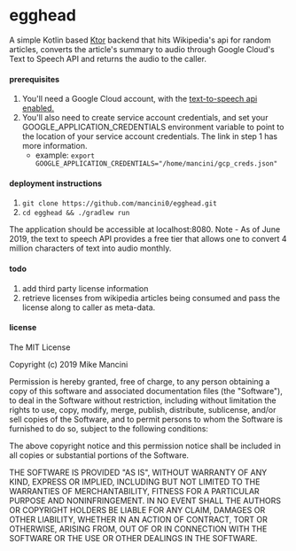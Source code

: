 # egghead

A simple Kotlin based [Ktor](https://ktor.io/quickstart/index.html) backend that hits Wikipedia's api for random articles, converts the article's summary to audio through Google Cloud's
Text to Speech API and returns the audio to the caller.


#### prerequisites ####
1. You'll need a Google Cloud account, with the [text-to-speech api enabled.](https://cloud.google.com/text-to-speech/docs/quickstart-protocol)
2. You'll also need to create service account credentials, and set your GOOGLE_APPLICATION_CREDENTIALS environment variable to point to the 
location of your service account credentials. The link in step 1 has more information.
    * example: `export GOOGLE_APPLICATION_CREDENTIALS="/home/mancini/gcp_creds.json"`

#### deployment instructions ####
1. `git clone https://github.com/mancini0/egghead.git`
2.  `cd egghead && ./gradlew run`

The application should be accessible at localhost:8080. Note - As of June 2019, the text to speech API provides a free tier that allows one to convert 4 million characters of text into audio monthly.

#### todo ####
1. add third party license information 
2. retrieve licenses from wikipedia articles being consumed and pass the license along to caller as meta-data.

#### license ###

The MIT License

Copyright (c) 2019 Mike Mancini

Permission is hereby granted, free of charge, 
to any person obtaining a copy of this software and 
associated documentation files (the "Software"), to 
deal in the Software without restriction, including 
without limitation the rights to use, copy, modify, 
merge, publish, distribute, sublicense, and/or sell 
copies of the Software, and to permit persons to whom 
the Software is furnished to do so, 
subject to the following conditions:

The above copyright notice and this permission notice 
shall be included in all copies or substantial portions of the Software.

THE SOFTWARE IS PROVIDED "AS IS", WITHOUT WARRANTY OF ANY KIND, 
EXPRESS OR IMPLIED, INCLUDING BUT NOT LIMITED TO THE WARRANTIES 
OF MERCHANTABILITY, FITNESS FOR A PARTICULAR PURPOSE AND NONINFRINGEMENT. 
IN NO EVENT SHALL THE AUTHORS OR COPYRIGHT HOLDERS BE LIABLE FOR 
ANY CLAIM, DAMAGES OR OTHER LIABILITY, WHETHER IN AN ACTION OF CONTRACT, 
TORT OR OTHERWISE, ARISING FROM, OUT OF OR IN CONNECTION WITH THE 
SOFTWARE OR THE USE OR OTHER DEALINGS IN THE SOFTWARE.

